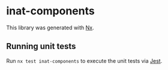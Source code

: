 # inat-components

This library was generated with [Nx](https://nx.dev).

## Running unit tests

Run `nx test inat-components` to execute the unit tests via [Jest](https://jestjs.io).

